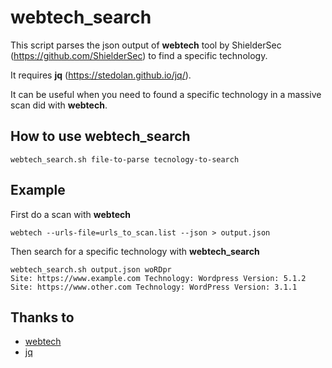 # webtech_search

This script parses the json output of **webtech** tool by ShielderSec (https://github.com/ShielderSec) to find a specific technology.

It requires **jq** (https://stedolan.github.io/jq/).

It can be useful when you need to found a specific technology in a massive scan did with **webtech**.

## How to use webtech_search
```
webtech_search.sh file-to-parse tecnology-to-search
```

## Example
First do a scan with **webtech**
```
webtech --urls-file=urls_to_scan.list --json > output.json
```
Then search for a specific technology with **webtech_search** 
```
webtech_search.sh output.json woRDpr
Site: https://www.example.com Technology: Wordpress Version: 5.1.2
Site: https://www.other.com Technology: WordPress Version: 3.1.1
```

## Thanks to
* [webtech](https://github.com/ShielderSec/webtech)
* [jq](https://stedolan.github.io/jq/)

